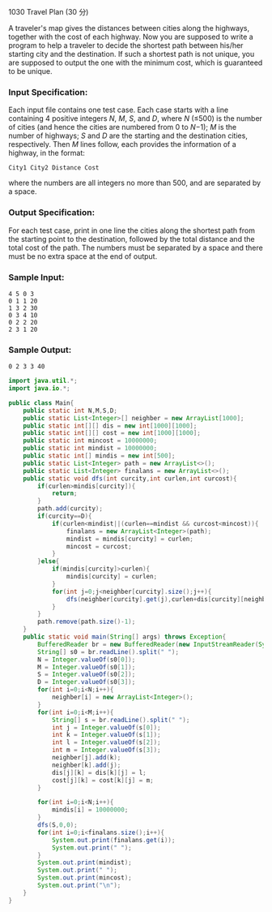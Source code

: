 1030 Travel Plan (30 分)

A traveler's map gives the distances between cities along the highways, together with the cost of each highway. Now you are supposed to write a program to help a traveler to decide the shortest path between his/her starting city and the destination. If such a shortest path is not unique, you are supposed to output the one with the minimum cost, which is guaranteed to be unique.

### Input Specification:

Each input file contains one test case. Each case starts with a line containing 4 positive integers *N*, *M*, *S*, and *D*, where *N* (≤500) is the number of cities (and hence the cities are numbered from 0 to *N*−1); *M* is the number of highways; *S* and *D* are the starting and the destination cities, respectively. Then *M* lines follow, each provides the information of a highway, in the format:

```
City1 City2 Distance Cost
```

where the numbers are all integers no more than 500, and are separated by a space.

### Output Specification:

For each test case, print in one line the cities along the shortest path from the starting point to the destination, followed by the total distance and the total cost of the path. The numbers must be separated by a space and there must be no extra space at the end of output.

### Sample Input:

```in
4 5 0 3
0 1 1 20
1 3 2 30
0 3 4 10
0 2 2 20
2 3 1 20
```

### Sample Output:

```out
0 2 3 3 40
```

```java
import java.util.*;
import java.io.*;

public class Main{
    public static int N,M,S,D;
    public static List<Integer>[] neighber = new ArrayList[1000];
    public static int[][] dis = new int[1000][1000];
    public static int[][] cost = new int[1000][1000];
    public static int mincost = 10000000;
    public static int mindist = 10000000;
    public static int[] mindis = new int[500];
    public static List<Integer> path = new ArrayList<>();
    public static List<Integer> finalans = new ArrayList<>();
    public static void dfs(int curcity,int curlen,int curcost){
        if(curlen>mindis[curcity]){
            return;
        }
        path.add(curcity);
        if(curcity==D){
            if(curlen<mindist||(curlen==mindist && curcost<mincost)){
                finalans = new ArrayList<Integer>(path);
                mindist = mindis[curcity] = curlen;
                mincost = curcost;
            }
        }else{
            if(mindis[curcity]>curlen){
                mindis[curcity] = curlen;
            }
            for(int j=0;j<neighber[curcity].size();j++){
                dfs(neighber[curcity].get(j),curlen+dis[curcity][neighber[curcity].get(j)],curcost+cost[curcity][neighber[curcity].get(j)]);
            }
        }
        path.remove(path.size()-1);
    }
    public static void main(String[] args) throws Exception{
        BufferedReader br = new BufferedReader(new InputStreamReader(System.in));
        String[] s0 = br.readLine().split(" ");
        N = Integer.valueOf(s0[0]);
        M = Integer.valueOf(s0[1]);
        S = Integer.valueOf(s0[2]);
        D = Integer.valueOf(s0[3]);
        for(int i=0;i<N;i++){
            neighber[i] = new ArrayList<Integer>();
        }
        for(int i=0;i<M;i++){
            String[] s = br.readLine().split(" ");
            int j = Integer.valueOf(s[0]);
            int k = Integer.valueOf(s[1]);
            int l = Integer.valueOf(s[2]);
            int m = Integer.valueOf(s[3]);
            neighber[j].add(k);
            neighber[k].add(j);
            dis[j][k] = dis[k][j] = l;
            cost[j][k] = cost[k][j] = m;
        }

        for(int i=0;i<N;i++){
            mindis[i] = 10000000;
        }
        dfs(S,0,0);
        for(int i=0;i<finalans.size();i++){
            System.out.print(finalans.get(i));
            System.out.print(" ");
        }
        System.out.print(mindist);
        System.out.print(" ");
        System.out.print(mincost);
        System.out.print("\n");
    }
}
```

